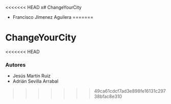 <<<<<<< HEAD
x# ChangeYourCity

- Francisco JImenez Aguilera
=======
# ChangeYourCity
<<<<<<< HEAD

### Autores

- Jesús Martín Ruiz
- Adrián Sevilla Arrabal
>>>>>>> 49ca61cdcf7ad3e898fe16131c29738bfac8e310
